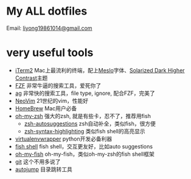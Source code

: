 # My ALL dotfiles #
Email: liyong19861014@gmail.com

# very useful tools #
* [iTerm2](http://www.item2.com) Mac上最流利的终端，配上[Meslo](https://github.com/powerline/fonts.git)字体、[Solarized Dark Higher Contrast](https://github.com/mbadolato/iTerm2-Color-Schemes.git)主题
* [FZF](https://github.com/junegunn/fzf) 非常牛逼的搜索工具，爱死你了
* [ag](https://github.com/ggreer/the_silver_searcher) 非常快的搜索工具，file type, ignore, 配合FZF，完美了
* [NeoVim](https://github.com/neovim/neovim) 21世纪的vim，性能好
* [HomeBrew](http://brew.sh) Mac用户必备
* [oh-my-zsh](https://github.com/robbyrussell/oh-my-zsh) 强大的zsh, 就是有些卡，忍不了，推荐用fish
	* [zsh-autosuggestions](https://github.com/zsh-users/zsh-autosuggestions) zsh自动补全，类似fish，很方便
	* [zsh-syntax-highlighting](https://github.com/zsh-users/zsh-syntax-highlighting) 类似fish shell的高亮显示
* [virtualenvwrapper](https://virtualenvwrapper.readthedocs.org/en/latest/) python开发必备利器
* [fish shell](http://fishshell.com) fish shell，交互更友好，比如auto suggestions
* [oh-my-fish](https://github.com/oh-my-fish/oh-my-fish) oh-my-fish，类似oh-my-zsh的fish shell框架
* [git](https://git-scm.com) 这个不用多说了
* [autojump](https://github.com/wting/autojump) 目录跳转工具
